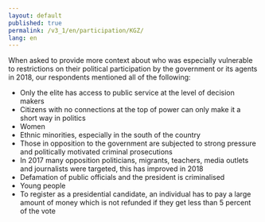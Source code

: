 ```yaml
---
layout: default
published: true
permalink: /v3_1/en/participation/KGZ/
lang: en
---
```


When asked to provide more context about who was especially vulnerable to restrictions on their political participation by the government or its agents in 2018, our respondents mentioned all of the following:
-	Only the elite has access to public service at the level of decision makers
-	Citizens with no connections at the top of power can only make it a short way in politics
-	Women
-	Ethnic minorities, especially in the south of the country
-	Those in opposition to the government are subjected to strong pressure and politically motivated criminal prosecutions
-	In 2017 many opposition politicians, migrants, teachers, media outlets and journalists were targeted, this has improved in 2018
-	Defamation of public officials and the president is criminalised
-	Young people
-	To register as a presidential candidate, an individual has to pay a large amount of money which is not refunded if they get less than 5 percent of the vote

